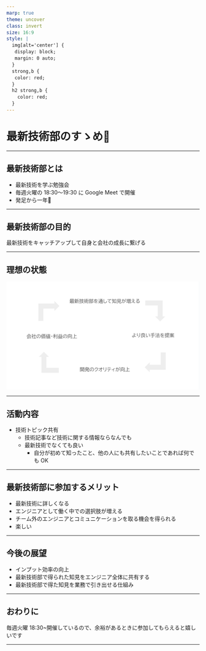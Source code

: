 ```yaml
---
marp: true
theme: uncover
class: invert
size: 16:9
style: |
  img[alt='center'] {
   display: block;
   margin: 0 auto;
  }
  strong,b {
   color: red;
  }
  h2 strong,b {
    color: red;
  }
---
```


<!--
_class:
  - lead
  - invert
_footer: ""
-->

# 最新技術部のすゝめ:robot:

---

## 最新技術部とは

- 最新技術を学ぶ勉強会
- 毎週火曜の 18:30〜19:30 に Google Meet で開催
- 発足から一年:tada:

---

## 最新技術部の目的

最新技術をキャッチアップして自身と会社の成長に繋げる

---

## 理想の状態

![w:940 center drop-shadow](index.png)

---

## 活動内容

- 技術トピック共有
  - 技術記事など技術に関する情報ならなんでも
  - 最新技術でなくても良い
    - 自分が初めて知ったこと、他の人にも共有したいことであれば何でも OK

---

## 最新技術部に参加するメリット

- 最新技術に詳しくなる
- エンジニアとして働く中での選択肢が増える
- チーム外のエンジニアとコミュニケーションを取る機会を得られる
- 楽しい

---

## 今後の展望

- インプット効率の向上
- 最新技術部で得られた知見をエンジニア全体に共有する
- 最新技術部で得た知見を業務で引き出せる仕組み

---

## おわりに

毎週火曜 18:30~開催しているので、余裕があるときに参加してもらえると嬉しいです

---

<!--
backgroundColor: black
footer: ""
-->
